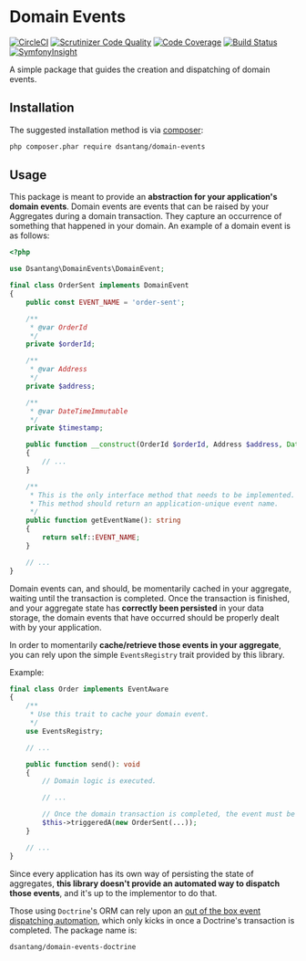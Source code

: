 # Domain Events
[![CircleCI](https://circleci.com/gh/dsantang/domain-events/tree/master.svg?style=svg)](https://circleci.com/gh/dsantang/domain-events/tree/master)
[![Scrutinizer Code Quality](https://scrutinizer-ci.com/g/dsantang/domain-events/badges/quality-score.png?b=master)](https://scrutinizer-ci.com/g/dsantang/domain-events/?branch=master)
[![Code Coverage](https://scrutinizer-ci.com/g/dsantang/domain-events/badges/coverage.png?b=master)](https://scrutinizer-ci.com/g/dsantang/domain-events/?branch=master)
[![Build Status](https://scrutinizer-ci.com/g/dsantang/domain-events/badges/build.png?b=master)](https://scrutinizer-ci.com/g/dsantang/domain-events/build-status/master)
[![SymfonyInsight](https://insight.symfony.com/projects/d2302e70-4903-4ec7-aedd-3ea8bc71d217/small.svg)](https://insight.symfony.com/projects/d2302e70-4903-4ec7-aedd-3ea8bc71d217)

A simple package that guides the creation and dispatching of domain events.

## Installation

The suggested installation method is via [composer](https://getcomposer.org/):

```sh
php composer.phar require dsantang/domain-events
```

## Usage

This package is meant to provide an **abstraction for your application's domain events**.
Domain events are events that can be raised by your Aggregates during a domain transaction.
They capture an occurrence of something that happened in your domain.
An example of a domain event is as follows:

```php
<?php

use Dsantang\DomainEvents\DomainEvent;

final class OrderSent implements DomainEvent
{
    public const EVENT_NAME = 'order-sent';

    /**
     * @var OrderId
     */
    private $orderId;

    /**
     * @var Address
     */
    private $address;

    /**
     * @var DateTimeImmutable
     */
    private $timestamp;

    public function __construct(OrderId $orderId, Address $address, DateTimeImmutable $timestamp)
    {
        // ...
    }

    /**
     * This is the only interface method that needs to be implemented.
     * This method should return an application-unique event name.
     */
    public function getEventName(): string
    {
        return self::EVENT_NAME;
    }

    // ...
}
```

Domain events can, and should, be momentarily cached in your aggregate, waiting until the transaction is completed.
Once the transaction is finished, and your aggregate state has **correctly been persisted** in your data storage,
the domain events that have occurred should be properly dealt with by your application.

In order to momentarily **cache/retrieve those events in your aggregate**, you can rely upon the simple `EventsRegistry` trait
provided by this library.

Example:

```php
final class Order implements EventAware
{
    /**
     * Use this trait to cache your domain event.
     */
    use EventsRegistry;

    // ...

    public function send(): void
    {
        // Domain logic is executed.

        // ...

        // Once the domain transaction is completed, the event must be cached via this method call:
        $this->triggeredA(new OrderSent(...));
    }

    // ...
}
```

Since every application has its own way of persisting the state of aggregates,
**this library doesn't provide an automated way to dispatch those events**, and it's up to the implementor to do that.

Those using `Doctrine`'s ORM can rely upon an [out of the box event dispatching automation](https://github.com/dsantang/domain-events-doctrine),
which only kicks in once a Doctrine's transaction is completed.
The package name is:

```
dsantang/domain-events-doctrine
```
